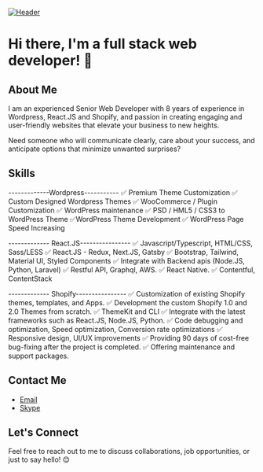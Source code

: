 [![Header](https://www.creative-tim.com/blog/content/images/size/w1140/2021/08/rebranding-post--1-.jpg "Header")](https://www.creative-tim.com/)


# Hi there, I'm a full stack web developer! 👋

## About Me
I am an experienced Senior Web Developer with 8 years of experience in Wordpress, React.JS and Shopify, and passion in creating engaging and user-friendly websites that elevate your business to new heights.

Need someone who will communicate clearly, care about your success, and anticipate options that minimize unwanted surprises? 

## Skills
 -------------Wordpress-----------
✅ Premium Theme Customization
✅ Custom Designed Wordpress Themes
✅ WooCommerce / Plugin Customization
✅ WordPress maintenance
✅ PSD / HML5 / CSS3 to WordPress Theme
✅WordPress Theme Development
✅ WordPress Page Speed Increasing

------------- React.JS----------------
✅ Javascript/Typescript, HTML/CSS, Sass/LESS
✅ React.JS - Redux, Next.JS, Gatsby
✅ Bootstrap, Tailwind, Material UI, Styled Components
✅ Integrate with Backend apis (Node.JS, Python, Laravel)
✅ Restful API, Graphql, AWS.
✅ React Native.
✅ Contentful, ContentStack

------------- Shopify----------------
✅ Customization of existing Shopify themes, templates, and Apps.
✅ Development the custom Shopify 1.0 and 2.0 Themes from scratch.
✅ ThemeKit and CLI
✅ Integrate with the latest frameworks such as React.JS, Node.JS, Python.
✅ Code debugging and optimization, Speed optimization, Conversion rate optimizations
✅ Responsive design, UI/UX improvements
✅ Providing 90 days of cost-free bug-fixing after the project is completed.
✅ Offering maintenance and support packages.
 
## Contact Me
- [Email](mailto:chaowang318915@gmail.com)
- [Skype](skype:live:.cid.2d87b5c5ddaa2d6?chat)

## Let's Connect
Feel free to reach out to me to discuss collaborations, job opportunities, or just to say hello! 😊
